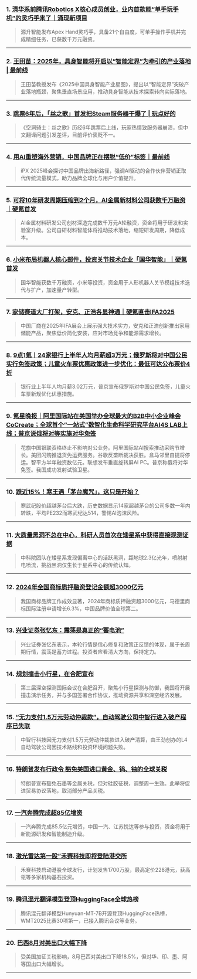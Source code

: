 ### 1. [清华系前腾讯Robotics X核心成员创业，业内首款能“单手玩手机”的灵巧手来了｜涌现新项目](https://36kr.com/p/3455885992875650?f=rss)

> 源升智能发布Apex Hand灵巧手，具备21个自由度，可单手操作手机并完成精细任务，已获数千万元融资。

---


### 2. [王田苗：2025年，具身智能将开启以“智能定界”为牵引的产业落地 | 最前线](https://36kr.com/p/3455156570133895?f=rss)

> 王田苗教授发布《2025中国具身智能产业星图》，提出以“智能定界”突破产业落地瓶颈，聚焦垂直场景应用，推动具身智能从技术探索转向实际落地。

---


### 3. [跳票6年后，「丝之歌」首发把Steam服务器干爆了 | 玩点好的](https://36kr.com/p/3454728942704006?f=rss)

> 《空洞骑士：丝之歌》历经6年跳票后上线，玩家热情致服务器崩溃，但中文翻译问题引发差评，目前评价褒贬不一。

---


### 4. [用AI重塑海外营销，中国品牌正在摆脱“低价”标签｜最前线](https://36kr.com/p/3454877044561543?f=rss)

> iPX 2025峰会探讨中国品牌出海新路径，强调AI驱动的合作伙伴营销正取代传统流量模式，助力品牌全球化与用户价值提升。

---


### 5. [可将10年研发周期压缩到2个月，AI金属新材料公司获数千万融资｜硬氪首发](https://36kr.com/p/3454804405949832?f=rss)

> AI金属材料研发公司创材深造完成数千万元A轮融资，资金将用于研发和实验室升级。公司自研材料智能体将推动技术落地，缩短研发周期，降低成本。

---


### 6. [小米布局机器人核心部件，投资关节技术企业「国华智能」｜硬氪首发](https://36kr.com/p/3454790669260416?f=rss)

> 国华智能获数千万融资，小米等投资，资金用于人形机器人关节模组技术迭代与扩产，加速量产转型。

---


### 7. [家储赛道大厂打架，安克、正浩各显神通｜硬氪直击IFA2025](https://36kr.com/p/3453978225628802?f=rss)

> 中国厂商在2025年IFA展会上展示强大技术实力，安克和正浩创新推出家用储能产品，聚焦低价简化安装，应对市场竞争和能源需求增长。

---


### 8. [9点1氪丨24家银行上半年人均月薪超3万元；俄罗斯将对中国公民实行免签政策；儿童火车票优惠政策进一步优化：最低可达公布票价4折](https://36kr.com/p/3454531368195719?f=rss)

> 银行业上半年人均月薪3.02万元，普京宣布俄罗斯对中国公民免签，儿童火车票新规优化优惠措施。

---


### 9. [氪星晚报｜阿里国际站在美国举办全球最大的B2B中小企业峰会CoCreate；全球首个“一站式”数智化生命科学研究平台AI4S LAB上线；普京说俄将对等实施对华免签](https://36kr.com/p/3453511961974406?f=rss)

> 花旗中国银联资格终止不影响对公业务。阿里国际站AI搜索推动采购节增长。美团闪购推退货免运费服务。谷歌反垄断裁决获胜。盒马邻里自提将停运。智平方半年融资数亿元。联想发布垂直旋转屏AI PC。普京称俄将对华免签。我国成功发射试验卫星。

---


### 10. [跌近15%！寒王遇「茅台魔咒」，这只是开始？](https://36kr.com/p/3453596443661704?f=rss)

> 寒武纪股价超越茅台后大跌，历史数据显示14家超越茅台的公司多数一年内转跌，平均PE232而寒武纪达514，警惕AI泡沫风险。

---


### 11. [大质量黑洞不总在中心，科研人员首次在矮星系中获得直接观测证据](https://36kr.com/newsflashes/3455021718525319?f=rss)

> 中科院团队在矮星系发现偏离中心的活跃黑洞，距地球2.3亿光年，喷射射电喷流，挑战黑洞仅生长于星系中心的传统认知。

---


### 12. [2024年全国商标质押融资登记金额超3000亿元](https://36kr.com/newsflashes/3455020747773320?f=rss)

> 我国商标品牌工作成效显著，2024年商标质押融资超3000亿元，马德里商标国际注册申请增长6.3%，中国品牌价值全球第二。

---


### 13. [兴业证券张忆东：震荡是真正的“蓄电池”](https://36kr.com/newsflashes/3454999904851328?f=rss)

> 兴业证券张忆东表示，本轮行情是信心修复和政策正反馈的体现，属于长周期行情，震荡是蓄力过程。投资者应看清大方向，保持定力。

---


### 14. [规划撞击小行星，在合肥宣布](https://36kr.com/newsflashes/3454998742881921?f=rss)

> 第三届深空探测国际会议在合肥召开，聚焦小行星探测与防御，我国将开展撞击演示任务，并与多国签署合作协议，推动资源共享和深空经济发展。

---


### 15. [“无力支付1.5万元劳动仲裁款”，自动驾驶公司中智行进入破产程序已失联](https://36kr.com/newsflashes/3454981574203013?f=rss)

> 中智行科技因无力支付1.5万元劳动仲裁款进入破产清算，由王劲创办的L4自动驾驶公司因技术路线和投资环境问题失败。

---


### 16. [特朗普发布行政令 豁免美国进口黄金、钨、铀的全球关税](https://36kr.com/newsflashes/3455003436324483?f=rss)

> 特朗普宣布豁免石墨等金属关税，但对硅胶征税，调整周一生效。此举将促进贸易协议落地，取消部分产品关税。

---


### 17. [一汽奔腾完成超85亿增资](https://36kr.com/newsflashes/3454973283865990?f=rss)

> 一汽奔腾完成85.5亿元增资，中国一汽、江苏悦达等参与投资，资金将用于新能源研发和智能制造升级。

---


### 18. [激光雷达第一股”禾赛科技即将登陆港交所](https://36kr.com/newsflashes/3454971314755201?f=rss)

> 禾赛科技启动港股全球发行，计划发售1700万股，最高定价228港元，获高瓴等多家机构基石投资。

---


### 19. [腾讯混元翻译模型登顶HuggingFace全球热榜](https://36kr.com/newsflashes/3454964321818248?f=rss)

> 腾讯混元翻译模型Hunyuan-MT-7B开源登顶HuggingFace热榜，WMT2025比赛30项第一，已接入腾讯会议等业务。

---


### 20. [巴西8月对美出口大幅下降](https://36kr.com/newsflashes/3454920493143689?f=rss)

> 受美国加征关税影响，8月巴西对美出口下降18.5%，但对华、印、墨、阿等国出口大幅增长。

---

